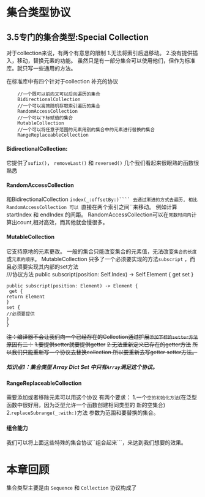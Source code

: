 # 集合类型协议

##  3.5专门的集合类型:Special Collection
对于collection来说，有两个有意思的限制
1.无法将索引后退移动。
2.没有提供插入，移动，替换元素的功能。
虽然只是有一部分集合可以使用他们，但作为标准库。就只写一些通用的方法。


在标准库中有四个针对于collection 补充的协议


        //一个既可以前向又可以后向遍历的集合
        BidirectionalCollection
        //一个可以高效随机存取索引遍历的集合
        RandomAccessCollection
        //一个可以下标赋值的集合
        MutableCollection
        //一个可以将任意子范围的元素用别的集合中的元素进行替换的集合
        RangeReplaceableCollection


#### BidirectionalCollection:
它提供了```sufix()```， ```removeLast()``` 和 ```reversed()``` 几个我们看起来很眼熟的函数很熟悉

#### RandomAccessCollection
和BidirectionalCollection  ```index(_:offsetBy:)```` 去通过渐进的方式去遍历, 相比 RandomAccessCollection 可以 ```直接在两个索引之间``来移动。
例如计算 startIndex 和 endIndex 的间距。 RandomAccessCollection可以在```常数时间内```计算出count,相对高效，而其他就会慢很多。

#### MutableCollection
它支持原地的元素更改。
一般的集合只能改变集合的元素值，无法改变``集合的长度``或``元素的顺序``。
MutableCollection 只多了一个必须要实现的方法```subscript``` ，而且必须要实现其内部的set方法        
        ///协议方法
        public subscript(position: Self.Index) -> Self.Element { get set }



    public subscript(position: Element) -> Element {
     get {
    return Element 
    } 
    set {
    //必须要提供
    }
    }


~~注：编译器不会让我们向一个已经存在的Collection通过扩展```添加下标的setter方法``` 原因有二：~~
~~1.要提供setter就要提供getter~~
~~2.无法重新定义已存在的getter方法~~
~~所以我们只能重新写一个协议去替换collection  所以要重新去写getter setter方法。~~

##### 知识点1：集合类型 Array Dict Set 中只有```Array```满足这个协议。

#### RangeReplaceableCollection
需要添加或者移除元素可以用这个协议
有两个要求：
1.一个```空的初始化方法```(在泛型函数中很好用，因为泛型允许一个函数创建相同类型的 新的空集合)
2.```replaceSubrange(_:with:)```方法 参数为范围和要替换的集合。

#### 组合能力
我们可以将上面这些特殊的集合协议``组合起来```，来达到我们想要的效果。

# 本章回顾
集合类型主要是由 ```Sequence``` 和 ```Collection``` 协议构成了
